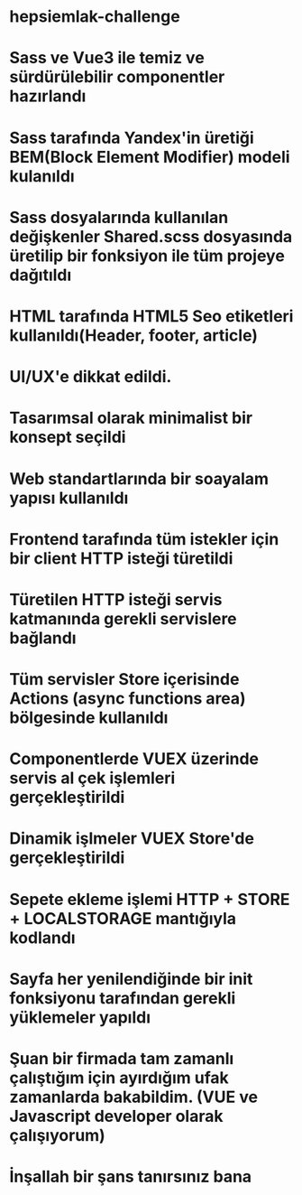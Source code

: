 # hepsiemlak-challenge
 
# Sass ve Vue3 ile temiz ve sürdürülebilir componentler hazırlandı

# Sass tarafında Yandex'in üretiği BEM(Block Element Modifier) modeli kulanıldı

# Sass dosyalarında kullanılan değişkenler Shared.scss dosyasında üretilip bir fonksiyon ile tüm projeye dağıtıldı

# HTML tarafında HTML5 Seo etiketleri kullanıldı(Header, footer, article)

# UI/UX'e dikkat edildi.

# Tasarımsal olarak minimalist bir konsept seçildi

# Web standartlarında bir soayalam yapısı kullanıldı

# Frontend tarafında tüm istekler için bir client HTTP isteği türetildi

# Türetilen HTTP isteği servis katmanında gerekli servislere bağlandı

# Tüm servisler Store içerisinde Actions (async functions area) bölgesinde kullanıldı

# Componentlerde VUEX üzerinde servis al çek işlemleri gerçekleştirildi

# Dinamik işlmeler VUEX Store'de gerçekleştirildi

# Sepete ekleme işlemi HTTP + STORE + LOCALSTORAGE mantığıyla kodlandı

# Sayfa her yenilendiğinde bir init fonksiyonu tarafından gerekli yüklemeler yapıldı

# Şuan bir firmada tam zamanlı çalıştığım için ayırdığım ufak zamanlarda bakabildim. (VUE ve Javascript developer olarak çalışıyorum)

# İnşallah bir şans tanırsınız bana